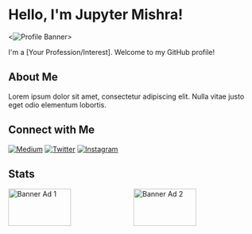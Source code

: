 # Hello, I'm Jupyter Mishra!

<![Profile Banner](https://placehold.it/1200x300)>

I'm a [Your Profession/Interest]. Welcome to my GitHub profile!

## About Me

Lorem ipsum dolor sit amet, consectetur adipiscing elit. Nulla vitae justo eget odio elementum lobortis.

## Connect with Me

[![Medium](https://img.shields.io/badge/Medium-%40jupytermishra-%230A0A0A?style=flat&logo=Medium)](https://medium.com/@jupytermishra)
[![Twitter](https://img.shields.io/badge/Twitter-%40jupytermishra-%231DA1F2?style=flat&logo=Twitter)](https://twitter.com/jupytermishra)
[![Instagram](https://img.shields.io/badge/Instagram-%40jupytermishra-%23E4405F?style=flat&logo=Instagram)](https://www.instagram.com/jupytermishra/)

## Stats

<div style="max-width: 1200px; height: 300px; margin: auto;">
  <a href="https://github.com/jupytermishra-readme-stats">
    <img style="width: 50%; height: auto; float: left;" src="https://github-readme-stats.vercel.app/api?username=jupytermishra&card_width=600&card_height=300" alt="Banner Ad 1" />
  </a>
  <a href="https://github.com/jupytermishra/convoychat">
    <img style="width: 50%; height: auto; float: right;" src="https://github-readme-stats.vercel.app/api/top-langs?username=jupytermishra&layout=compact&langs_count=8&card_width=600&card_height=300" alt="Banner Ad 2">
  </a>
</div>







